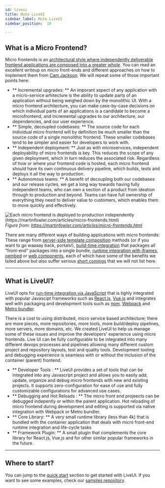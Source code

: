```yaml
---
id: liveui
title: Muto LiveUI
sidebar_label: Muto LiveUI
sidebar_position:  10

---
```


## What is a Micro Frontend?

Micro frontends is an [architectural style where independently deliverable frontend applications are composed into a greater whole](https://martinfowler.com/articles/micro-frontends.html).  You can read an excellent writeup on micro front-ends and different approaches on how to implement them from [Cam Jackson](https://martinfowler.com/articles/micro-frontends.html).  We will repeat some of those important points here:

- ** Incremental upgrades: ** An imporant aspect of any application with a micro-service arhitecture is the ability to update parts of an application without being weighed down by the monolithic UI.  With a micro frontend architecture, you can make case-by-case decisions on which individual parts of an applications is a candidate to become a microfrontend, and incremental upgrades to our architecture, our dependencies, and our user experience.
- ** Simple, decoupled codebases: ** The source code for each individual micro frontend will by definition be much smaller than the source code of a single monolithic frontend. These smaller codebases tend to be simpler and easier for developers to work with.
- ** Independent deployment: ** Just as with microservices, independent deployability of micro frontends is key. This reduces the scope of any given deployment, which in turn reduces the associated risk. Regardless of how or where your frontend code is hosted, each micro frontend should have its own continuous delivery pipeline, which builds, tests and deploys it all the way to production.
- ** Autonomous teams: ** A benefit of decoupling both our codebases and our release cycles, we get a long way towards having fully independent teams, who can own a section of a product from ideation through to production and beyond. Teams can have full ownership of everything they need to deliver value to customers, which enables them to move quickly and effectively. 

![Each micro frontend is deployed to production independently (https://martinfowler.com/articles/micro-frontends.html)](https://martinfowler.com/articles/micro-frontends/deployment.png) *Figure from: https://martinfowler.com/articles/micro-frontends.html*
 

There are many different ways of building applications with micro frontends: These range from [server-side template composition](https://martinfowler.com/articles/micro-frontends.html#Server-sideTemplateComposition) methods (or if you want to go waaaay back, portals!), [build-time integration](https://martinfowler.com/articles/micro-frontends.html#Build-timeIntegration) that packages all "front-end" packages into a single bundle, [runtime integration with iframes](https://martinfowler.com/articles/micro-frontends.html#Run-timeIntegrationViaIframes), [oembed](https://oembed.com/) or [web components](https://martinfowler.com/articles/micro-frontends.html#Run-timeIntegrationViaWebComponents), each of which have some of the benefits we lsited above but also suffer serious [short comings](https://martinfowler.com/articles/micro-frontends.html#IntegrationApproaches) that we will not list here. 


---

## What is LiveUI?

LiveUI opts for [run-time integration via JavaScript](https://martinfowler.com/articles/micro-frontends.html#Run-timeIntegrationViaJavascript) that is tighly integrated with popular Javascipt frameworks such as [React.js](https://reactjs.org/), [Vue.js](https://vuejs.org/) and integrates well with packaging and development tools such as [npm](https://www.npmjs.com/), [Webpack](https://webpack.js.org/) and [Metro bundler](https://facebook.github.io/metro/).

There is a cost to using distributed, micro service based architecture; there are more pieces, more repositories, more tools, more build/deploy pipelines, more servers, more domains, etc. We created LiveUI to help us manage some of these issues and improve the developers' experience using micro frontends. Live UI can be fully configurable to be integrated into many different devops processes and pipelines allowing many different custom project and repository layouts, test and quality tools. Development tooling and debugging experience is seamless with or without the inclusion of the container (parent) frontend.

- ** Developer Tools : ** LiveUI provides a set of tools that can be integrated into any Javascript project and allows you to easily add, update, organize and debug micro frontends with new and existing projects. It supports zero-configuration for ease of use and fully customizable configurations for advanced use cases.
- ** Debugging and Hot Reloads : ** The micro front end projeects can be debugged indepently or within the parent application. Hot reloading of micro frontend during development and editing is supported via native integration with Webpack or Metro bundler.
- ** Core Library: ** A very small runtime library (less than 4k) that is bundled with the container application that deals with micro front-end runtime integration and life-cycle tasks
- ** Framework Plugin: ** A small plugin that complements the core library for React.js, Vue.js and for other similar popular frameworks in the future.

---

## Where to start?

You can jump to the [quick start](getting-started/getting-started-react) section to get started with LiveUI. If you want to see some examples, check our  [samples repository](https://gitlab.eteration.com/eteration/labs/composiv/liveui-samples "samples").
